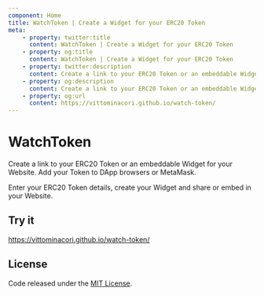 ```yaml
---
component: Home
title: WatchToken | Create a Widget for your ERC20 Token
meta:
    - property: twitter:title 
      content: WatchToken | Create a Widget for your ERC20 Token
    - property: og:title
      content: WatchToken | Create a Widget for your ERC20 Token
    - property: twitter:description
      content: Create a link to your ERC20 Token or an embeddable Widget for your Website. Add your Token to DApp browsers or MetaMask.
    - property: og:description
      content: Create a link to your ERC20 Token or an embeddable Widget for your Website. Add your Token to DApp browsers or MetaMask.
    - property: og:url
      content: https://vittominacori.github.io/watch-token/
---
```


# WatchToken

Create a link to your ERC20 Token or an embeddable Widget for your Website. Add your Token to DApp browsers or MetaMask.

Enter your ERC20 Token details, create your Widget and share or embed in your Website.

## Try it

https://vittominacori.github.io/watch-token/

## License

Code released under the [MIT License](./LICENSE).
